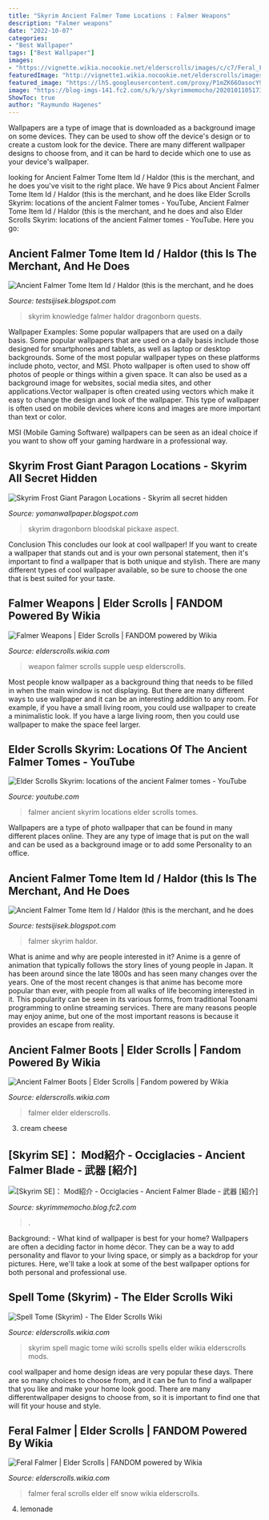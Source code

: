 ```yaml
---
title: "Skyrim Ancient Falmer Tome Locations : Falmer Weapons"
description: "Falmer weapons"
date: "2022-10-07"
categories:
- "Best Wallpaper"
tags: ["Best Wallpaper"]
images:
- "https://vignette.wikia.nocookie.net/elderscrolls/images/c/c7/Feral_Falmer.jpg/revision/latest?cb=20120815141351"
featuredImage: "http://vignette1.wikia.nocookie.net/elderscrolls/images/8/8d/AncientFalmerBoots.png/revision/latest?cb=20120905142246"
featured_image: "https://lh5.googleusercontent.com/proxy/P1mZK66OasocY9zxILLGcPmuePxvQBDEDa2Jq8ybgCF51mHBk9_YqKCFqrx2H6Na=s0-d"
image: "https://blog-imgs-141.fc2.com/s/k/y/skyrimmemocho/202010110517316c2.jpg"
ShowToc: true
author: "Raymundo Hagenes"
---
```



Wallpapers are a type of image that is downloaded as a background image on some devices. They can be used to show off the device's design or to create a custom look for the device. There are many different wallpaper designs to choose from, and it can be hard to decide which one to use as your device's wallpaper.

	

		
looking for Ancient Falmer Tome Item Id / Haldor (this is the merchant, and he does you've visit to the right place. We have 9 Pics about Ancient Falmer Tome Item Id / Haldor (this is the merchant, and he does like Elder Scrolls Skyrim: locations of the ancient Falmer tomes - YouTube, Ancient Falmer Tome Item Id / Haldor (this is the merchant, and he does and also Elder Scrolls Skyrim: locations of the ancient Falmer tomes - YouTube. Here you go:
		
    
## Ancient Falmer Tome Item Id / Haldor (this Is The Merchant, And He Does

<img loading=lazy src="https://www.gamerguides.com/assets/guides/resize1140x-/9/32870-syrimdlc00013png.png" onerror="this.onerror=null;this.src='https://tse4.mm.bing.net/th?id=OIP.tAEC7eRW1Ez69DMAWc4OmAHaEK&amp;pid=15.1';" alt="Ancient Falmer Tome Item Id / Haldor (this is the merchant, and he does">

_Source: testsijisek.blogspot.com_

>skyrim knowledge falmer haldor dragonborn quests. 

	

Wallpaper Examples: Some popular wallpapers that are used on a daily basis.
Some popular wallpapers that are used on a daily basis include those designed for smartphones and tablets, as well as laptop or desktop backgrounds. Some of the most popular wallpaper types on these platforms include photo, vector, and MSI. 
Photo wallpaper is often used to show off photos of people or things within a given space. It can also be used as a background image for websites, social media sites, and other applications.Vector wallpaper is often created using vectors which make it easy to change the design and look of the wallpaper. This type of wallpaper is often used on mobile devices where icons and images are more important than text or color. 

MSI (Mobile Gaming Software) wallpapers can be seen as an ideal choice if you want to show off your gaming hardware in a professional way.

    
## Skyrim Frost Giant Paragon Locations - Skyrim All Secret Hidden

<img loading=lazy src="https://lh5.googleusercontent.com/proxy/P1mZK66OasocY9zxILLGcPmuePxvQBDEDa2Jq8ybgCF51mHBk9_YqKCFqrx2H6Na=s0-d" onerror="this.onerror=null;this.src='https://tse3.mm.bing.net/th?id=OIP.17jiWGyj3ADTh2t1NvQJ5gHaEK&amp;pid=15.1';" alt="Skyrim Frost Giant Paragon Locations - Skyrim all secret hidden">

_Source: yomanwallpaper.blogspot.com_

>skyrim dragonborn bloodskal pickaxe aspect. 

	

Conclusion
This concludes our look at cool wallpaper! If you want to create a wallpaper that stands out and is your own personal statement, then it's important to find a wallpaper that is both unique and stylish. There are many different types of cool wallpaper available, so be sure to choose the one that is best suited for your taste.

    
## Falmer Weapons | Elder Scrolls | FANDOM Powered By Wikia

<img loading=lazy src="https://vignette2.wikia.nocookie.net/elderscrolls/images/a/a5/FalmerBow.png/revision/latest?cb=20121012211138" onerror="this.onerror=null;this.src='https://tse1.mm.bing.net/th?id=OIP.p0YUiz1dMCoQ_-_fKTb8fAHaG9&amp;pid=15.1';" alt="Falmer Weapons | Elder Scrolls | FANDOM powered by Wikia">

_Source: elderscrolls.wikia.com_

>weapon falmer scrolls supple uesp elderscrolls. 

	

Most people know wallpaper as a background thing that needs to be filled in when the main window is not displaying. But there are many different ways to use wallpaper and it can be an interesting addition to any room. For example, if you have a small living room, you could use wallpaper to create a minimalistic look. If you have a large living room, then you could use wallpaper to make the space feel larger.

    
## Elder Scrolls Skyrim: Locations Of The Ancient Falmer Tomes - YouTube

<img loading=lazy src="https://i.ytimg.com/vi/zH8KdAzB_YA/maxresdefault.jpg" onerror="this.onerror=null;this.src='https://tse4.mm.bing.net/th?id=OIP.OvhvCPWYod4wYQBi9p0e_wHaEK&amp;pid=15.1';" alt="Elder Scrolls Skyrim: locations of the ancient Falmer tomes - YouTube">

_Source: youtube.com_

>falmer ancient skyrim locations elder scrolls tomes. 

	



Wallpapers are a type of photo wallpaper that can be found in many different places online. They are any type of image that is put on the wall and can be used as a background image or to add some Personality to an office.

    
## Ancient Falmer Tome Item Id / Haldor (this Is The Merchant, And He Does

<img loading=lazy src="https://i.ytimg.com/vi/0nq4uogr4Y8/maxresdefault.jpg" onerror="this.onerror=null;this.src='https://tse1.mm.bing.net/th?id=OIP.iW52zdQel1-EMeNw8psJgQHaEK&amp;pid=15.1';" alt="Ancient Falmer Tome Item Id / Haldor (this is the merchant, and he does">

_Source: testsijisek.blogspot.com_

>falmer skyrim haldor. 

	

What is anime and why are people interested in it?
Anime is a genre of animation that typically follows the story lines of young people in Japan. It has been around since the late 1800s and has seen many changes over the years. One of the most recent changes is that anime has become more popular than ever, with people from all walks of life becoming interested in it. This popularity can be seen in its various forms, from traditional Toonami programming to online streaming services. There are many reasons people may enjoy anime, but one of the most important reasons is because it provides an escape from reality.

    
## Ancient Falmer Boots | Elder Scrolls | Fandom Powered By Wikia

<img loading=lazy src="http://vignette1.wikia.nocookie.net/elderscrolls/images/8/8d/AncientFalmerBoots.png/revision/latest?cb=20120905142246" onerror="this.onerror=null;this.src='https://tse1.mm.bing.net/th?id=OIP.fA5OxRoJdgmJzbOuaSTsgwHaIw&amp;pid=15.1';" alt="Ancient Falmer Boots | Elder Scrolls | Fandom powered by Wikia">

_Source: elderscrolls.wikia.com_

>falmer elder elderscrolls. 

	

3. cream cheese 

    
## [Skyrim SE]： Mod紹介 - Occiglacies - Ancient Falmer Blade - 武器 [紹介]

<img loading=lazy src="https://blog-imgs-141.fc2.com/s/k/y/skyrimmemocho/202010110517316c2.jpg" onerror="this.onerror=null;this.src='https://tse1.mm.bing.net/th?id=OIP.iCgP1IA1GgiyF3VP-k1KmQHaHa&amp;pid=15.1';" alt="[Skyrim SE]： Mod紹介 - Occiglacies - Ancient Falmer Blade - 武器 [紹介]">

_Source: skyrimmemocho.blog.fc2.com_

>. 

	

Background: - What kind of wallpaper is best for your home?
Wallpapers are often a deciding factor in home décor. They can be a way to add personality and flavor to your living space, or simply as a backdrop for your pictures. Here, we'll take a look at some of the best wallpaper options for both personal and professional use.

    
## Spell Tome (Skyrim) - The Elder Scrolls Wiki

<img loading=lazy src="http://images4.wikia.nocookie.net/__cb20111220002261/elderscrolls/images/3/30/SkyrimSpelltomes.jpg" onerror="this.onerror=null;this.src='https://tse1.mm.bing.net/th?id=OIP.mqrEbehZP1IpbgdCZB0OuQHaGN&amp;pid=15.1';" alt="Spell Tome (Skyrim) - The Elder Scrolls Wiki">

_Source: elderscrolls.wikia.com_

>skyrim spell magic tome wiki scrolls spells elder wikia elderscrolls mods. 

	

cool wallpaper and home design ideas are very popular these days. There are so many choices to choose from, and it can be fun to find a wallpaper that you like and make your home look good. There are many differentwallpaper designs to choose from, so it is important to find one that will fit your house and style.

    
## Feral Falmer | Elder Scrolls | FANDOM Powered By Wikia

<img loading=lazy src="https://vignette.wikia.nocookie.net/elderscrolls/images/c/c7/Feral_Falmer.jpg/revision/latest?cb=20120815141351" onerror="this.onerror=null;this.src='https://tse1.mm.bing.net/th?id=OIP.HMwaKoaFZd9tak3XWVsSuwHaEK&amp;pid=15.1';" alt="Feral Falmer | Elder Scrolls | FANDOM powered by Wikia">

_Source: elderscrolls.wikia.com_

>falmer feral scrolls elder elf snow wikia elderscrolls. 

	

4. lemonade 


